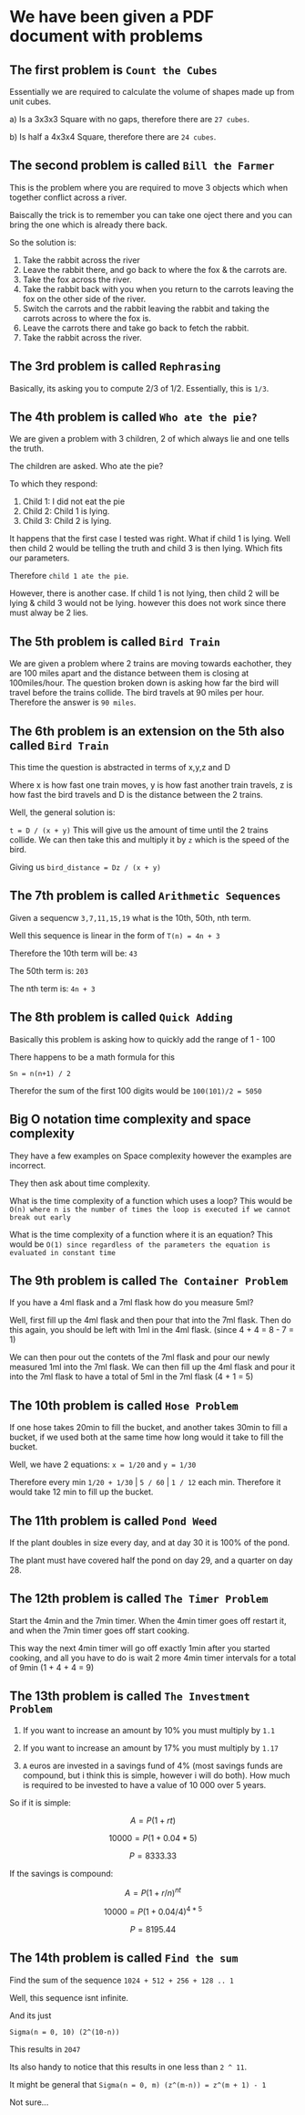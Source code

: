 # We have been given a PDF document with problems

## The first problem is `Count the Cubes`

Essentially we are required to calculate the volume of shapes made up from unit cubes.

a) Is a 3x3x3 Square with no gaps, therefore there are `27 cubes`.

b) Is half a 4x3x4 Square, therefore there are `24 cubes`.

## The second problem is called `Bill the Farmer`

This is the problem where you are required to move 3 objects which when together conflict across a river.

Baiscally the trick is to remember you can take one oject there and you can bring the one which is already there back.

So the solution is:

1. Take the rabbit across the river
2. Leave the rabbit there, and go back to where the fox & the carrots are.
3. Take the fox across the river.
4. Take the rabbit back with you when you return to the carrots leaving the fox on the other side of the river.
5. Switch the carrots and the rabbit leaving the rabbit and taking the carrots across to where the fox is.
6. Leave the carrots there and take go back to fetch the rabbit.
7. Take the rabbit across the river.

## The 3rd problem is called `Rephrasing`

Basically, its asking you to compute 2/3 of 1/2.
Essentially, this is `1/3`.

## The 4th problem is called `Who ate the pie?`

We are given a problem with 3 children, 2 of which always lie and one tells the truth.

The children are asked.
Who ate the pie?

To which they respond:

1. Child 1: I did not eat the pie
2. Child 2: Child 1 is lying.
3. Child 3: Child 2 is lying.

It happens that the first case I tested was right.
What if child 1 is lying. Well then child 2 would be telling the truth and child 3 is then lying. Which fits our parameters.

Therefore `child 1 ate the pie`.

However, there is another case.
If child 1 is not lying, then child 2 will be lying & child 3 would not be lying. however this does not work since there must alway be 2 lies.

## The 5th problem is called `Bird Train`

We are given a problem where 2 trains are moving towards eachother, they are 100 miles apart and the distance between them is closing at 100miles/hour.
The question broken down is asking how far the bird will travel before the trains collide. The bird travels at 90 miles per hour.
Therefore the answer is `90 miles`.

## The 6th problem is an extension on the 5th also called `Bird Train`

This time the question is abstracted in terms of x,y,z and D

Where x is how fast one train moves, y is how fast another train travels, z is how fast the bird travels and D is the distance between the 2 trains.

Well, the general solution is:

`t = D / (x + y)`
This will give us the amount of time until the 2 trains collide.
We can then take this and multiply it by `z` which is the speed of the bird.

Giving us
`bird_distance = Dz / (x + y)`

## The 7th problem is called `Arithmetic Sequences`

Given a sequencw
`3,7,11,15,19` what is the 10th, 50th, nth term.

Well this sequence is linear in the form of
`T(n) = 4n + 3`

Therefore the 10th term will be: `43`

The 50th term is: `203`

The nth term is: `4n + 3`

## The 8th problem is called `Quick Adding`

Basically this problem is asking how to quickly add the range of 1 - 100

There happens to be a math formula for this

`Sn = n(n+1) / 2`

Therefor the sum of the first 100 digits would be
`100(101)/2 = 5050`

## Big O notation time complexity and space complexity

They have a few examples on Space complexity however the examples are incorrect.

They then ask about time complexity.

What is the time complexity of a function which uses a loop?
This would be `O(n) where n is the number of times the loop is executed if we cannot break out early`

What is the time complexity of a function where it is an equation?
This would be `O(1) since regardless of the parameters the equation is evaluated in constant time`

## The 9th problem is called `The Container Problem`

If you have a 4ml flask and a 7ml flask how do you measure 5ml?

Well, first fill up the 4ml flask and then pour that into the 7ml flask. Then do this again, you should be left with 1ml in the 4ml flask. (since 4 + 4 = 8 - 7 = 1)

We can then pour out the contets of the 7ml flask and pour our newly measured 1ml into the 7ml flask. We can then fill up the 4ml flask and pour it into the 7ml flask to have a total of 5ml in the 7ml flask (4 + 1 = 5)

## The 10th problem is called `Hose Problem`

If one hose takes 20min to fill the bucket, and another takes 30min to fill a bucket, if we used both at the same time how long would it take to fill the bucket.

Well, we have 2 equations:
`x = 1/20` and `y = 1/30`

Therefore every min `1/20 + 1/30` | `5 / 60` | `1 / 12` each min.
Therefore it would take 12 min to fill up the bucket.

## The 11th problem is called `Pond Weed`

If the plant doubles in size every day, and at day 30 it is 100% of the pond.

The plant must have covered half the pond on day 29, and a quarter on day 28.

## The 12th problem is called `The Timer Problem`

Start the 4min and the 7min timer.
When the 4min timer goes off restart it, and when the 7min timer goes off start cooking.

This way the next 4min timer will go off exactly 1min after you started cooking, and all you have to do is wait 2 more 4min timer intervals for a total of 9min (1 + 4 + 4 = 9)

## The 13th problem is called `The Investment Problem`

1) If you want to increase an amount by 10% you must multiply by `1.1`

2) If you want to increase an amount by 17% you must multiply by `1.17`

3) `A` euros are invested in a savings fund of 4% (most savings funds are compound, but i think this is simple, however i will do both). How much is required to be invested to have a value of 10 000 over 5 years.

So if it is simple:

```math
A = P(1 + rt)
```

```math
10 000 = P(1 + 0.04 * 5)
```

```math
P = 8333.33
```

If the savings is compound:

```math
A = P(1 + r/n)^{nt}
```

```math
10 000 = P(1 + 0.04/4)^{4*5}
```

```math
P = 8195.44
```

## The 14th problem is called `Find the sum`

Find the sum of the sequence `1024 + 512 + 256 + 128 .. 1`

Well, this sequence isnt infinite.

And its just

`Sigma(n = 0, 10) (2^(10-n))`

This results in `2047`

Its also handy to notice that this results in one less than `2 ^ 11`.

It might be general that `Sigma(n = 0, m) (z^(m-n)) = z^(m + 1) - 1`

Not sure...
